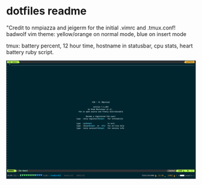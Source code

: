 # dotfiles readme
"Credit to nmpiazza and jeigerm for the initial .vimrc and .tmux.conf!
badwolf vim theme: yellow/orange on normal mode, blue on insert mode

tmux: battery percent, 12 hour time, hostname in statusbar, cpu stats, heart battery ruby script.

![Alt text](https://github.com/fraulout/dotfiles/blob/master/Screenshot.png "Screenshot of .tmuxconf .vimrc")
